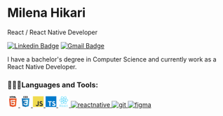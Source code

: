 # Milena Hikari

React / React Native Developer
 
[![Linkedin Badge](https://img.shields.io/badge/-Milena%20Hikari-f34089?style=flat-square&logo=Linkedin&logoColor=white&link=https://www.linkedin.com/in/milena-hikari-uemura-4ab71812a/)](https://www.linkedin.com/in/milena-hikari-uemura-4ab71812a/) 
[![Gmail Badge](https://img.shields.io/badge/-milenahikari11@gmail.com-f34089?style=flat-square&logo=Gmail&logoColor=white&link=mailto:milenahikari11@gmail.com)](mailto:milenahikari11@gmail.com)

I have a bachelor's degree in Computer Science and currently work as a React Native Developer.

### 👩🏻‍💻Languages and Tools:</h3>

<p align="left">
  <a href="https://www.w3.org/html/" target="_blank"> <img src="https://raw.githubusercontent.com/devicons/devicon/master/icons/html5/html5-original-wordmark.svg" alt="html5" width="25" height="25"/>
  </a>
  <a href="https://www.w3schools.com/css/" target="_blank"> 
    <img src="https://raw.githubusercontent.com/devicons/devicon/master/icons/css3/css3-original-wordmark.svg" alt="css3" width="25" height="25"/> 
  </a>
  <a href="https://developer.mozilla.org/en-US/docs/Web/JavaScript" target="_blank">
    <img src="https://raw.githubusercontent.com/devicons/devicon/master/icons/javascript/javascript-original.svg" alt="javascript" width="25" height="25"/>
  </a>
  <a href="https://www.typescriptlang.org/" target="_blank">
    <img src="https://raw.githubusercontent.com/devicons/devicon/master/icons/typescript/typescript-original.svg" alt="typescript" width="25" height="25"/>
  </a>
  <a href="https://reactjs.org/" target="_blank">
    <img src="https://raw.githubusercontent.com/devicons/devicon/master/icons/react/react-original-wordmark.svg" alt="react" width="25" height="25"/>
  </a>
  <a href="https://reactnative.dev/" target="_blank"> <img src="https://reactnative.dev/img/header_logo.svg" alt="reactnative" width="25" height="25"/>
  </a>
  <a href="https://git-scm.com/" target="_blank"> 
    <img src="https://www.vectorlogo.zone/logos/git-scm/git-scm-icon.svg" alt="git" width="25" height="25"/>
  </a>
  <a href="https://www.figma.com/" target="_blank">
    <img src="https://www.vectorlogo.zone/logos/figma/figma-icon.svg" alt="figma" width="25" height="25"/> 
  </a>
</p>
